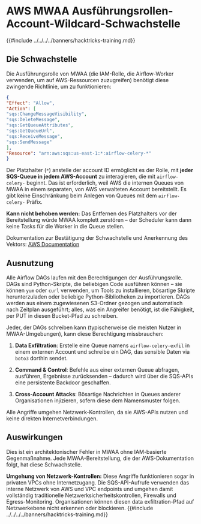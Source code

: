 # AWS MWAA Ausführungsrollen-Account-Wildcard-Schwachstelle

{{#include ../../../../banners/hacktricks-training.md}}

## Die Schwachstelle

Die Ausführungsrolle von MWAA (die IAM-Rolle, die Airflow-Worker verwenden, um auf AWS-Ressourcen zuzugreifen) benötigt diese zwingende Richtlinie, um zu funktionieren:
```json
{
"Effect": "Allow",
"Action": [
"sqs:ChangeMessageVisibility",
"sqs:DeleteMessage",
"sqs:GetQueueAttributes",
"sqs:GetQueueUrl",
"sqs:ReceiveMessage",
"sqs:SendMessage"
],
"Resource": "arn:aws:sqs:us-east-1:*:airflow-celery-*"
}
```
Der Platzhalter (`*`) anstelle der account ID ermöglicht es der Rolle, mit **jeder SQS-Queue in jedem AWS-Account** zu interagieren, die mit `airflow-celery-` beginnt. Das ist erforderlich, weil AWS die internen Queues von MWAA in einem separaten, von AWS verwalteten Account bereitstellt. Es gibt keine Einschränkung beim Anlegen von Queues mit dem `airflow-celery-` Präfix.

**Kann nicht behoben werden:** Das Entfernen des Platzhalters vor der Bereitstellung würde MWAA komplett zerstören – der Scheduler kann dann keine Tasks für die Worker in die Queue stellen.

Dokumentation zur Bestätigung der Schwachstelle und Anerkennung des Vektors: [AWS Documentation](https://docs.aws.amazon.com/mwaa/latest/userguide/mwaa-create-role.html)

## Ausnutzung

Alle Airflow DAGs laufen mit den Berechtigungen der Ausführungsrolle. DAGs sind Python-Skripte, die beliebigen Code ausführen können – sie können `yum` oder `curl` verwenden, um Tools zu installieren, bösartige Skripte herunterzuladen oder beliebige Python-Bibliotheken zu importieren. DAGs werden aus einem zugewiesenen S3-Ordner gezogen und automatisch nach Zeitplan ausgeführt; alles, was ein Angreifer benötigt, ist die Fähigkeit, per PUT in diesen Bucket-Pfad zu schreiben.

Jeder, der DAGs schreiben kann (typischerweise die meisten Nutzer in MWAA-Umgebungen), kann diese Berechtigung missbrauchen:

1. **Data Exfiltration**: Erstelle eine Queue namens `airflow-celery-exfil` in einem externen Account und schreibe ein DAG, das sensible Daten via `boto3` dorthin sendet.

2. **Command & Control**: Befehle aus einer externen Queue abfragen, ausführen, Ergebnisse zurücksenden – dadurch wird über die SQS-APIs eine persistente Backdoor geschaffen.

3. **Cross-Account Attacks**: Bösartige Nachrichten in Queues anderer Organisationen injizieren, sofern diese dem Namensmuster folgen.

Alle Angriffe umgehen Netzwerk-Kontrollen, da sie AWS-APIs nutzen und keine direkten Internetverbindungen.

## Auswirkungen

Dies ist ein architektonischer Fehler in MWAA ohne IAM-basierte Gegenmaßnahme. Jede MWAA-Bereitstellung, die der AWS-Dokumentation folgt, hat diese Schwachstelle.

**Umgehung von Netzwerk-Kontrollen:** Diese Angriffe funktionieren sogar in privaten VPCs ohne Internetzugang. Die SQS-API-Aufrufe verwenden das interne Netzwerk von AWS und VPC endpoints und umgehen damit vollständig traditionelle Netzwerksicherheitskontrollen, Firewalls und Egress-Monitoring. Organisationen können diesen data exfiltration-Pfad auf Netzwerkebene nicht erkennen oder blockieren.
{{#include ../../../../banners/hacktricks-training.md}}
